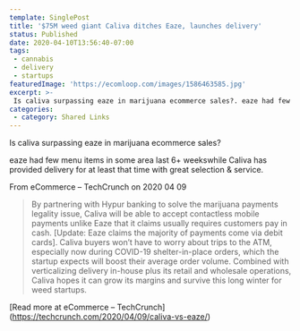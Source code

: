 ```yaml
---
template: SinglePost
title: '$75M weed giant Caliva ditches Eaze, launches delivery'
status: Published
date: 2020-04-10T13:56:40-07:00
tags:
 - cannabis
 - delivery
 - startups
featuredImage: 'https://ecomloop.com/images/1586463585.jpg'
excerpt: >-
 Is caliva surpassing eaze in marijuana ecommerce sales?. eaze had few menu items in some area last 6+ weeks while Caliva has provided delivery for at least that time with great selection & service.
categories:
 - category: Shared Links
---
```

Is caliva surpassing eaze in marijuana ecommerce sales?

eaze had few menu items in some area last 6+ weekswhile Caliva has provided delivery for at least that time with great selection & service.

From eCommerce – TechCrunch on 2020 04 09
> By partnering with Hypur banking to solve the marijuana payments legality issue, Caliva will be able to accept contactless mobile payments unlike Eaze that it claims usually requires customers pay in cash. [Update: Eaze claims the majority of payments come via debit cards]. Caliva  buyers won’t have to worry about trips to the ATM, especially now during COVID-19 shelter-in-place orders, which the startup expects will boost their average order volume. Combined with verticalizing delivery in-house plus its retail and wholesale operations, Caliva hopes it can grow its margins and survive this long winter for weed startups.

[Read more at eCommerce – TechCrunch] (https://techcrunch.com/2020/04/09/caliva-vs-eaze/)
